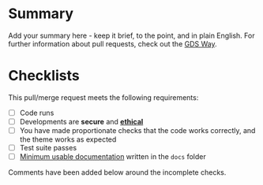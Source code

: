 # Summary

Add your summary here - keep it brief, to the point, and in plain English. For further information about pull requests,
check out the [GDS Way](https://gds-way.cloudapps.digital/standards/pull-requests.html).

# Checklists

<!--
These are DO-CONFIRM checklists; it CONFIRMs that you have DOne each item.

Outstanding actions should be completed before reviewers are assigned; if actions are irrelevant, please try and add a
comment stating why.

Incomplete pull/merge requests MAY be blocked until actions are resolved, or closed at the reviewers' discretion.
-->

This pull/merge request meets the following requirements:

- [ ] Code runs
- [ ] Developments are **secure** and [**ethical**][data-ethics-framework]
- [ ] You have made proportionate checks that the code works correctly, and the theme works as expected
- [ ] Test suite passes
- [ ] [Minimum usable documentation][agilemodeling] written in the `docs` folder

Comments have been added below around the incomplete checks.

[agilemodeling]: http://agilemodeling.com/essays/documentLate.htm
[data-ethics-framework]: https://www.gov.uk/government/publications/data-ethics-framework
